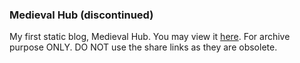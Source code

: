 ### Medieval Hub (discontinued)

My first static blog, Medieval Hub. You may view it [here](https://sakshamsaxena.github.io/MedievalHub). For archive purpose ONLY. DO NOT use the share links as they are obsolete.